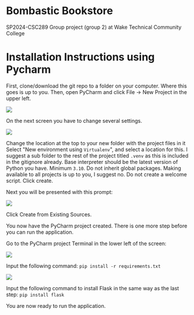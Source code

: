 # Bombastic Bookstore
SP2024-CSC289 Group project (group 2) at Wake Technical Community College

# Installation Instructions using Pycharm

First, clone/download the git repo to a folder on your computer.
Where this goes is up to you.
Then, open PyCharm and click File -> New Project in the upper left.

![](https://i.imgur.com/kT245zw.png)

On the next screen you have to change several settings.

![](https://i.imgur.com/YM4q0qk.png)

Change the location at the top to your new folder with the project files in it
Select "New environment using `Virtualenv`", and select a location for this. 
I suggest a sub folder to the rest of the project titled `.venv` as this is included in the gitignore already.
Base interpreter should be the latest version of Python you have. 
Minimum `3.10`.
Do not inherit global packages. 
Making available to all projects is up to you, I suggest no.
Do not create a welcome script.
Click create.

Next you will be presented with this prompt:

![](https://i.imgur.com/4UAbauQ.png)

Click Create from Existing Sources.

You now have the PyCharm project created. 
There is one more step before you can run the application.

Go to the PyCharm project Terminal in the lower left of the screen:

![](https://i.imgur.com/JFLHGIW.png)

Input the following command: `pip install -r requirements.txt`

![](https://i.imgur.com/j9KTgad.png)

Input the following command to install Flask in the same way as the last step: `pip install flask`

You are now ready to run the application.
